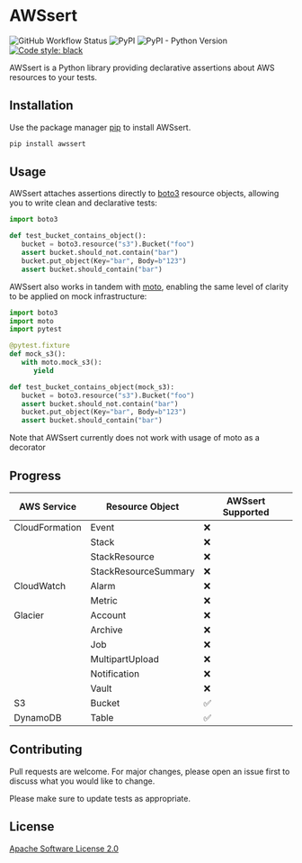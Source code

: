 # AWSsert

![GitHub Workflow Status](https://img.shields.io/github/workflow/status/TSNoble/awssert/Test)
![PyPI](https://img.shields.io/pypi/v/awssert)
![PyPI - Python Version](https://img.shields.io/pypi/pyversions/awssert)
[![Code style: black](https://img.shields.io/badge/code%20style-black-000000.svg)](https://github.com/psf/black)

AWSsert is a Python library providing declarative assertions about AWS resources to your tests.

## Installation

Use the package manager [pip](https://pip.pypa.io/en/stable/) to install AWSsert.

```bash
pip install awssert
```

## Usage

AWSsert attaches assertions directly to [boto3](https://github.com/boto/boto3) resource objects, allowing you to write clean and declarative tests:

```python
import boto3

def test_bucket_contains_object():
   bucket = boto3.resource("s3").Bucket("foo")
   assert bucket.should_not.contain("bar")
   bucket.put_object(Key="bar", Body=b"123")
   assert bucket.should_contain("bar")
```

AWSsert also works in tandem with [moto](https://pypi.org/project/moto/), enabling the same level of clarity to be applied on mock infrastructure:

```python
import boto3
import moto
import pytest

@pytest.fixture
def mock_s3():
   with moto.mock_s3():
      yield

def test_bucket_contains_object(mock_s3):
   bucket = boto3.resource("s3").Bucket("foo")
   assert bucket.should_not.contain("bar")
   bucket.put_object(Key="bar", Body=b"123")
   assert bucket.should_contain("bar")
```

Note that AWSsert currently does not work with usage of moto as a decorator

## Progress

| AWS Service | Resource Object | AWSsert Supported |
|-------------|-----------------|-------------------|
|CloudFormation|Event           |:x:                |
|             |Stack            |:x:                |
|             |StackResource            |:x:                |
|             |StackResourceSummary            |:x:                |
|CloudWatch   |Alarm            |:x:                |
|             |Metric            |:x:                |
|Glacier             |Account            |:x:                |
|             |Archive            |:x:                |
|             |Job            |:x:                |
|             |MultipartUpload            |:x:                |
|             |Notification            |:x:                |
|             |Vault            |:x:                |
|S3           |Bucket           |:white_check_mark: |
|DynamoDB     |Table            |:white_check_mark: |


## Contributing
Pull requests are welcome. For major changes, please open an issue first to discuss what you would like to change.

Please make sure to update tests as appropriate.

## License
[Apache Software License 2.0](https://www.apache.org/licenses/LICENSE-2.0)